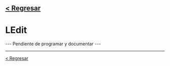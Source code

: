 [< Regresar](Indice.md)
---

# LEdit

--- Pendiente de programar y documentar ---



---
[< Regresar](Indice.md)